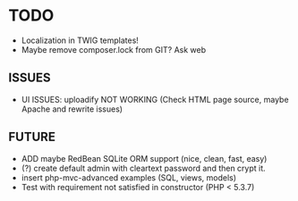 TODO
====

  - Localization in TWIG templates!
  - Maybe remove composer.lock from GIT? Ask web

ISSUES
------
  - UI ISSUES: uploadify NOT WORKING (Check HTML page source, maybe Apache and rewrite issues)


FUTURE
------
  - ADD maybe RedBean SQLite ORM support (nice, clean, fast, easy)
  - (?) create default admin with cleartext password and then crypt it.
  - insert php-mvc-advanced examples (SQL, views, models)
  - Test with requirement not satisfied in constructor (PHP < 5.3.7)



